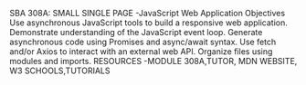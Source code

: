 SBA 308A: SMALL SINGLE PAGE -JavaScript Web Application
Objectives
Use asynchronous JavaScript tools to build a responsive web application.
Demonstrate understanding of the JavaScript event loop.
Generate asynchronous code using Promises and async/await syntax.
Use fetch and/or Axios to interact with an external web API.
Organize files using modules and imports.
RESOURCES -MODULE 308A,TUTOR, MDN WEBSITE, W3 SCHOOLS,TUTORIALS